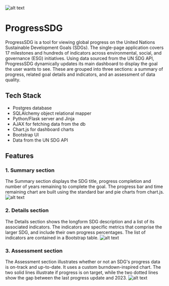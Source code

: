 ![alt text](https://github.com/Taiyo-SK/progressSDG/blob/main/static/screenshots/overview.png "page overview")
# ProgressSDG
ProgressSDG is a tool for viewing global progress on the United Nations Sustainable Development Goals (SDGs). The single-page application covers 17 milestones and hundreds of indicators across environmental, social, and governance (ESG) initiatives. Using data sourced from the UN SDG API, ProgressSDG dynamically updates its main dashboard to display the goal the user wants to see. These are grouped into three sections: a summary of progress, related goal details and indicators, and  an assessment of data quality.

## Tech Stack
- Postgres database
- SQLAlchemy object relational mapper
- Python/Flask server and Jinja
- AJAX for fetching data from the db
- Chart.js for dashboard charts 
- Bootstrap UI
- Data from the UN SDG API

## Features
### 1. Summary section
The Summary section displays the SDG title, progress completion and number of years remaining to complete the goal. The progress bar and time remaining chart are built using the standard bar and pie charts from chart.js.
![alt text](https://github.com/Taiyo-SK/progressSDG/blob/main/static/screenshots/summary.png "summary section")

### 2. Details section
 The Details section shows the longform SDG description and a list of its associated indicators. The indicators are specific metrics that comprise the larger SDG, and include their own progress percentages. The list of indicators are contained in a Bootstrap table.
![alt text](https://github.com/Taiyo-SK/progressSDG/blob/main/static/screenshots/details.png "details section")

### 3. Assessment section
The Assessment section illustrates whether or not an SDG's progress data is on-track and up-to-date. It uses a custom burndown-inspired chart. The two solid lines illustrate if progress is on target, while the two dotted lines show the gap between the last progress update and 2023.
![alt text](https://github.com/Taiyo-SK/progressSDG/blob/main/static/screenshots/assessment.png "assessment section")

